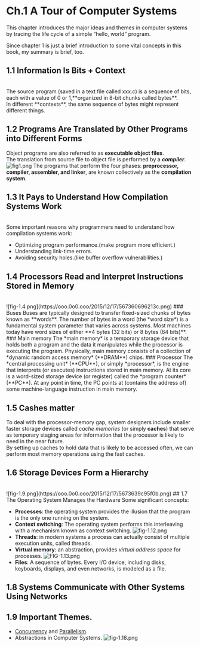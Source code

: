 # Ch.1 A Tour of Computer Systems
This chapter introduces the major
ideas and themes in computer systems by tracing the life cycle of a simple
“hello, world” program.

Since chapter 1 is just a brief introduction to some vital concepts in this book, my summary is 
brief, too.

## 1.1 Information Is Bits + Context
<br>
The source program (saved in a text file called xxx.c) is a sequence of bits, each with a value of 0 or 1,**organized in 8-bit chunks called bytes**.<br>
In different **contexts**, the same sequence of bytes
might represent different things.

## 1.2  Programs Are Translated by Other Programs into Different Forms

Object programs are also referred to as **executable object files**.<br>
The translation from source file to object file is performed by a ***compiler***.
<br>
![fig1.png](https://ooo.0o0.ooo/2015/12/15/5670b9cdac7f3.png)
The programs that perform the four phases: 
**preprocessor, compiler, assembler, and linker**, are known collectively as the
**compilation system**.

## 1.3 It Pays to Understand How Compilation Systems Work
<br>
Some important reasons why programmers need to understand how compilation systems work:

- Optimizing program performance.(make program more efficient.)
- Understanding link-time errors.
- Avoiding security holes.(like buffer overflow vulnerabilities.)

## 1.4 Processors Read and Interpret Instructions Stored in Memory
<br>
![fig-1.4.png](https://ooo.0o0.ooo/2015/12/17/567360696213c.png)
### Buses
Buses are typically designed to transfer fixed-sized chunks of bytes known as **words**. The
number of bytes in a word (the *word size*) is a fundamental system parameter that
varies across systems. Most machines today have word sizes of either **4 bytes (32
bits) or 8 bytes (64 bits)**.
### Main memory
The *main memory* is a temporary storage device that holds both a program and
the data it manipulates while the processor is executing the program. Physically,
main memory consists of a collection of *dynamic random access memory* (**DRAM**)
chips.
### Processor
The *central processing unit* (**CPU**), or simply *processor*, is the engine that interprets
(or executes) instructions stored in main memory. At its core is a word-sized
storage device (or register) called the *program counter* (**PC**). At any point in time,
the PC points at (contains the address of) some machine-language instruction in
main memory.

## 1.5 Cashes matter
To deal with the processor-memory gap, system designers include smaller
faster storage devices called *cache memories* (or simply **caches**) that serve as
temporary staging areas for information that the processor is likely to need in
the near future. <br>
By setting up caches to hold
data that is likely to be accessed often, we can perform most memory operations
using the fast caches.

## 1.6 Storage Devices Form a Hierarchy
<br>
![fig-1.9.png](https://ooo.0o0.ooo/2015/12/17/5673639c95f0b.png)
## 1.7  The Operating System Manages the Hardware
Some significant concepts:

- **Processes**: the operating system
provides the illusion that the program is the only one running on the system.
- **Context switching**: The operating system performs this interleaving
with a mechanism known as context switching.
![fig-1.12.png](https://ooo.0o0.ooo/2015/12/17/56736503397ea.png)
- **Threads**: in modern
systems a process can actually consist of multiple execution units, called threads.
- **Virtual memory**:  an abstraction, provides *virtual address space* for processes.
![FIG-1.13.png](https://ooo.0o0.ooo/2015/12/17/56736660c52f1.png)
- **Files**: A sequence of bytes. Every I/O device,
including disks, keyboards, displays, and even networks, is modeled as a file.

## 1.8 Systems Communicate with Other Systems Using Networks
## 1.9 Important Themes.
- [Concurrency](https://en.wikipedia.org/wiki/Concurrency_(computer_science)) and [Parallelism](https://en.wikipedia.org/wiki/Parallel_computing).
- Abstractions in Computer Systems.
![fig-1.18.png](https://ooo.0o0.ooo/2015/12/17/56736806de54c.png)





 



